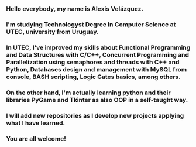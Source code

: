 ### Hello everybody, my name is Alexis Velázquez. 

### I'm studying Technologyst Degree in Computer Science at UTEC, university from Uruguay. 

### In UTEC, I've improved my skills about Functional Programming and Data Structures with C/C++, Concurrent Programming and Parallelization using semaphores and threads with C++ and Python, Databases design and management with MySQL from console, BASH scripting, Logic Gates basics, among others.

### On the other hand, I'm actually learning python and their libraries PyGame and Tkinter as also OOP in a self-taught way.

### I will add new repositories as I develop new projects applying what I have learned.

### You are all welcome!

<!--
**AVelazquez97/AVelazquez97** is a ✨ _special_ ✨ repository because its `README.md` (this file) appears on your GitHub profile.

Here are some ideas to get you started:

- 🔭 I’m currently working on ...
- 🌱 I’m currently learning ...
- 👯 I’m looking to collaborate on ...
- 🤔 I’m looking for help with ...
- 💬 Ask me about ...
- 📫 How to reach me: ...
- 😄 Pronouns: ...
- ⚡ Fun fact: ...
-->
